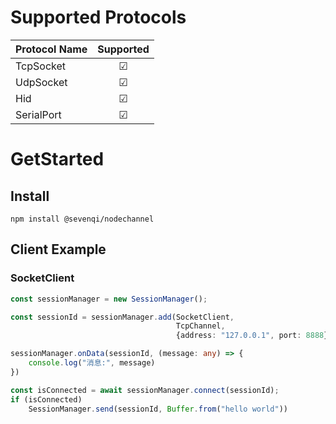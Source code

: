 # Supported Protocols
  |Protocol Name| Supported |
  |  ----       | :----: | 
  |  TcpSocket  | ☑    |
  |  UdpSocket  | ☑    |
  |  Hid        | ☑    |
  |  SerialPort | ☑    | 

# GetStarted
## Install
```shell
npm install @sevenqi/nodechannel
```
## Client Example 

### SocketClient

```typescript
const sessionManager = new SessionManager();

const sessionId = sessionManager.add(SocketClient, 
                                     TcpChannel, 
                                     {address: "127.0.0.1", port: 8888})

sessionManager.onData(sessionId, (message: any) => {
    console.log("消息:", message)
})

const isConnected = await sessionManager.connect(sessionId);
if (isConnected)
    SessionManager.send(sessionId, Buffer.from("hello world"))
```
